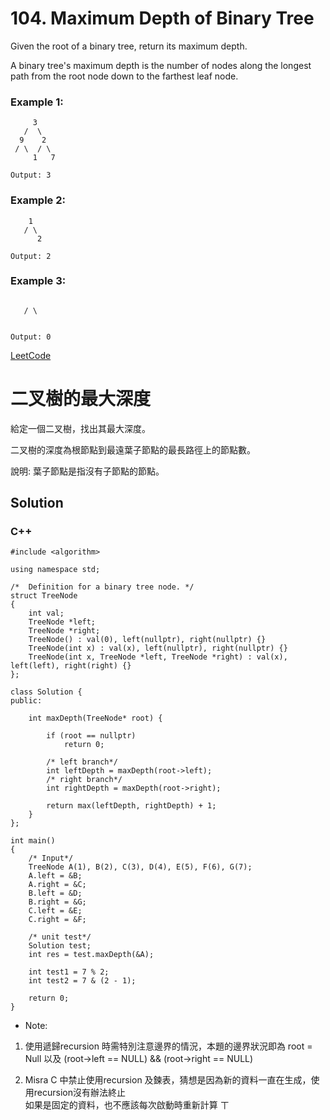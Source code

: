 # 104. Maximum Depth of Binary Tree
Given the root of a binary tree, return its maximum depth.

A binary tree's maximum depth is the number of nodes along the longest path from the root node down to the farthest leaf node.

### Example 1:
```
     3
   /  \
  9    2
 / \  / \
     1   7

Output: 3
```
### Example 2:
```
    1
   / \
      2

Output: 2
```
### Example 3:
```
    
   / \
      

Output: 0
```
[LeetCode](https://leetcode.com/problems/maximum-depth-of-binary-tree/)  


# 二叉樹的最大深度  
給定一個二叉樹，找出其最大深度。

二叉樹的深度為根節點到最遠葉子節點的最長路徑上的節點數。

說明: 葉子節點是指沒有子節點的節點。  

## Solution
### C++

```
#include <algorithm>

using namespace std;

/*  Definition for a binary tree node. */
struct TreeNode
{
    int val;
    TreeNode *left;
    TreeNode *right;
    TreeNode() : val(0), left(nullptr), right(nullptr) {}
    TreeNode(int x) : val(x), left(nullptr), right(nullptr) {}
    TreeNode(int x, TreeNode *left, TreeNode *right) : val(x), left(left), right(right) {}
};

class Solution {
public:

    int maxDepth(TreeNode* root) {

        if (root == nullptr)
            return 0;
        
        /* left branch*/
        int leftDepth = maxDepth(root->left);
        /* right branch*/
        int rightDepth = maxDepth(root->right);

        return max(leftDepth, rightDepth) + 1;
    }
};

int main()
{
    /* Input*/
    TreeNode A(1), B(2), C(3), D(4), E(5), F(6), G(7);
    A.left = &B;
    A.right = &C;
    B.left = &D;
    B.right = &G;
    C.left = &E;
    C.right = &F;

    /* unit test*/
    Solution test;
    int res = test.maxDepth(&A);

    int test1 = 7 % 2;
    int test2 = 7 & (2 - 1);

    return 0;
}
```

* Note:  

1. 使用遞歸recursion 時需特別注意邊界的情況，本題的邊界狀況即為  root = Null  以及 (root->left == NULL) && (root->right == NULL)

2. Misra C 中禁止使用recursion 及鍊表，猜想是因為新的資料一直在生成，使用recursion沒有辦法終止  
   如果是固定的資料，也不應該每次啟動時重新計算 
ㄒ